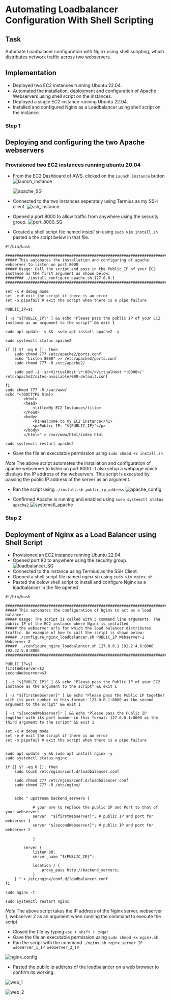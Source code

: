 # Automating Loadbalancer Configuration With Shell Scripting
## Task
Automate Loadbalacer configuration with Nginx using shell scripting, which distributes network traffic across two webservers. 

## Implementation 
- Deployed two EC2 instances running Ubuntu 22.04.
- Automated the installation, deployment and configuration of Apache Webservers using shell script on the instances.
- Deployed a single EC2 instance running Ubuntu 22.04.
- Installed and configured Nginx as a Loadbalancer using shell script on the instance.

### Step 1
## Deploying and configuring the two Apache webservers
### Provisioned two EC2 instances running ubuntu 20.04
- From the EC2 Dashboard of AWS, clicked on the `Launch Instance` button
![launch_instance](./images/launch_instance.png)

    ![apache_SG](./images/instances.png)

- Connected to the two instances seperately using Termius as my SSH client.
![ssh_instance](./images/ssh_instance.png)

- Opened a port 8000 to allow traffic from anywhere using the security group.
![port_8000_SG](./images/port_8000_SG.png)

- Created a shell script file named *install.sh* using `sudo vim install.sh` pasted a the script below in that file.
>
    #!/bin/bash

    ####################################################################################################################
    ##### This automates the installation and configuring of apache webserver to listen on port 8000
    ##### Usage: Call the script and pass in the Public_IP of your EC2 instance as the first argument as shown below:
    ######## ./install_configure_apache.sh 127.0.0.1
    ####################################################################################################################

    set -x # debug mode
    set -e # exit the script if there is an error
    set -o pipefail # exit the script when there is a pipe failure

    PUBLIC_IP=$1

    [ -z "${PUBLIC_IP}" ] && echo "Please pass the public IP of your EC2 instance as an argument to the script" && exit 1

    sudo apt update -y &&  sudo apt install apache2 -y

    sudo systemctl status apache2

    if [[ $? -eq 0 ]]; then
        sudo chmod 777 /etc/apache2/ports.conf
        echo "Listen 8000" >> /etc/apache2/ports.conf
        sudo chmod 777 -R /etc/apache2/

        sudo sed -i 's/<VirtualHost \*:80>/<VirtualHost *:8000>/' /etc/apache2/sites-available/000-default.conf

    fi
    sudo chmod 777 -R /var/www/
    echo "<!DOCTYPE html>
            <html>
            <head>
                <title>My EC2 Instance</title>
            </head>
            <body>
                <h1>Welcome to my EC2 instance</h1>
                <p>Public IP: "${PUBLIC_IP}"</p>
            </body>
            </html>" > /var/www/html/index.html

    sudo systemctl restart apache2

- Gave the file an executable permission using `sudo chmod +x install.sh`

*Note*
The above script automates the installation and configuration of apache webserver to listen on port 8000. It also setup a webpage which displays the IP address of the webservers. This script is executed by passing the public IP address of the server as an argument. 

- Ran the script using `./install.sh public_ip_address`
![apache_config](./images/apache_config.png)

- Confirmed Apache is running and enabled using `sudo systemctl status apache2`
![systemctl_apache](./images/systemctl_apache.png)

### Step 2
## Deployment of Nginx as a Load Balancer using Shell Script
- Provisioned an EC2 instance running Ubuntu 22.04.
- Opened port 80 to anywhere using the security group.
![loadbalancer_SG](./images/loadbalancer_SG.png)
- Connected to the instance using Termius as the SSH Client.
- Opened a shell script file named *nginx.sh* using `sudo vim nginx.sh`
- Pasted the below shell script to install and configure Nginx as a loadbalancer in the file opened
>

    #!/bin/bash

    ######################################################################################################################
    ##### This automates the configuration of Nginx to act as a load balancer
    ##### Usage: The script is called with 3 command line arguments. The public IP of the EC2 instance where Nginx is installed
    ##### the webserver urls for which the load balancer distributes traffic. An example of how to call the script is shown below:
    ##### ./configure_nginx_loadbalancer.sh PUBLIC_IP Webserver-1 Webserver-2
    #####  ./configure_nginx_loadbalancer.sh 127.0.0.1 192.2.4.6:8000  192.32.5.8:8000
    ############################################################################################################# 

    PUBLIC_IP=$1
    firstWebserver=$2
    secondWebserver=$3

    [ -z "${PUBLIC_IP}" ] && echo "Please pass the Public IP of your EC2 instance as the argument to the script" && exit 1

    [ -z "${firstWebserver}" ] && echo "Please pass the Public IP together with its port number in this format: 127.0.0.1:8000 as the second argument to the script" && exit 1

    [ -z "${secondWebserver}" ] && echo "Please pass the Public IP together with its port number in this format: 127.0.0.1:8000 as the third argument to the script" && exit 1

    set -x # debug mode
    set -e # exit the script if there is an error
    set -o pipefail # exit the script when there is a pipe failure


    sudo apt update -y && sudo apt install nginx -y
    sudo systemctl status nginx

    if [[ $? -eq 0 ]]; then
        sudo touch /etc/nginx/conf.d/loadbalancer.conf

        sudo chmod 777 /etc/nginx/conf.d/loadbalancer.conf
        sudo chmod 777 -R /etc/nginx/

        
        echo " upstream backend_servers {

                # your are to replace the public IP and Port to that of your webservers
                server  "${firstWebserver}"; # public IP and port for webserser 1
                server "${secondWebserver}"; # public IP and port for webserver 2

                }

            server {
                listen 80;
                server_name "${PUBLIC_IP}";

                location / {
                    proxy_pass http://backend_servers;   
                }
        } " > /etc/nginx/conf.d/loadbalancer.conf
    fi

    sudo nginx -t

    sudo systemctl restart nginx

*Note*
The above script takes the IP address of the Nginx server, webserver 1, webserver 2 as an argument when running the command to execute the script.

- Closed the file by typing `esc + shift + :wqa!`
- Gave the file an executable permission using `sudo chmod +x nginx.sh`
- Ran the script with the command `./nginx.sh nginx_server_IP webserver_1_IP webserver_2_IP`

![nginx_config](./images/nginx_config.png)

- Pasted the public ip address of the loadbalancer on a web browser to confirm its working.

![web_1](./images/web_1.png)

![web_2](./images/web_2.png)